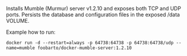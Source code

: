 Installs Mumble (Murmur) server v1.2.10 and exposes both TCP and UDP ports.
Persists the database and configuration files in the exposed /data VOLUME.

Example how to run:

    docker run -d --restart=always -p 64738:64738 -p 64738:64738/udp --name=mumble foobarto/docker-mumble-server:1.2.10
